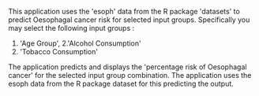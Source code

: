 This application uses the 'esoph' data from the R package 'datasets' to predict Oesophagal cancer risk for selected input groups. 
Specifically you may select the following input groups :
1. 'Age Group', 
2.'Alcohol Consumption'
3. 'Tobacco Consumption'

The application predicts and displays the 'percentage risk of Oesophagal cancer' for the selected input group combination. The application uses the esoph data from the R package dataset for this predicting the output. 

